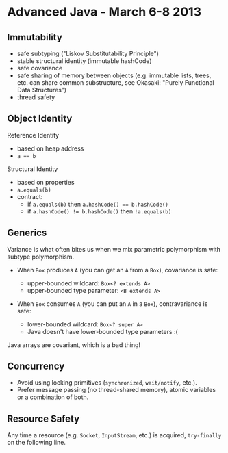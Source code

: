 Advanced Java - March 6-8 2013
==============================

Immutability
------------

* safe subtyping ("Liskov Substitutability Principle")
* stable structural identity (immutable hashCode)
* safe covariance
* safe sharing of memory between objects (e.g. immutable lists, trees, etc. can share common substructure, see Okasaki: "Purely Functional Data Structures")
* thread safety

Object Identity
---------------

Reference Identity

* based on heap address
* `a == b`

Structural Identity

* based on properties
* `a.equals(b)`
* contract:
  - if `a.equals(b)` then `a.hashCode() == b.hashCode()`
  - if `a.hashCode() != b.hashCode()` then `!a.equals(b)`

Generics
--------

Variance is what often bites us when we mix parametric polymorphism with subtype polymorphism.

* When `Box` produces `A` (you can get an `A` from a `Box`), covariance is safe:
  - upper-bounded wildcard: `Box<? extends A>`
  - upper-bounded type parameter: `<B extends A>`

* When `Box` consumes `A` (you can put an `A` in a `Box`), contravariance is safe:
  - lower-bounded wildcard: `Box<? super A>`
  - Java doesn't have lower-bounded type parameters :(

Java arrays are covariant, which is a bad thing!

Concurrency
-----------

* Avoid using locking primitives (`synchronized`, `wait/notify`, etc.).
* Prefer message passing (no thread-shared memory), atomic variables or a combination of both.

Resource Safety
---------------

Any time a resource (e.g. `Socket`, `InputStream`, etc.) is acquired, `try-finally` on the following line.